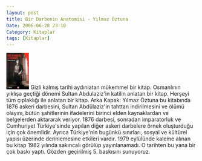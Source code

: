 ```yaml
---
layout: post
title: Bir Darbenin Anatomisi - Yılmaz Öztuna
Date: 2006-06-28 23:10
Category: Kitaplar
tags: [Kitaplar]
---
```


<span class="kitap-resmi">![birdarbenin_anatomisi.jpg][]</span> Gizli kalmış tarihi aydınlatan mükemmel
bir kitap. Osmanlının yıklışa geçtiği dönemi Sultan Abdulaziz'in katilin
anlatan bir kitap. Herşeyi tüm çıplaklığı ile anlatan bir
kitap. Arka Kapak: Yılmaz Öztuna bu kitabında 1876 askeri
darbesini, Sultan Abdülaziz'in tahttan indirilmesini ve ölümü olayını,
bütün şahitlerinin ifadelerini birinci elden kaynaklardan ve belgelerden
aktararak veriyor. 1876 darbesi, sonradan imparatorluk ve Cumhuriyet
Türkiye'sinde yapılan diğer askeri darbelere örnek oluşturduğu için çok
önemlidir. Ayrıca Türkiye'nin bugünkü sınırları, sosyal ve kültürel
yapısı üzerinde derinlemesine etkileri vardır. 1979 eylülünde kaleme
alınan bu kitap 1982 yılında sakıncalı görülüp yayınlanamadı. O tarihten
bu yana bir çok baskı yaptı. Gözden geçirilmiş 5. baskısını sunuyoruz.

  [birdarbenin_anatomisi.jpg]: /images/birdarbenin_anatomisi.thumbnail.jpg
